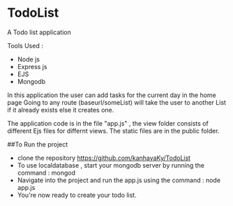# TodoList
A Todo list application 

Tools Used :
- Node js
- Express js
- EJS
- Mongodb

In this application the user can add tasks for the current day in the home page 
Going to any route (baseurl/someList) will take the user to another List if it already exists else it creates one. 

The application code is in the file "app.js" , the view folder consists of different Ejs files for differnt views.
The static files are in the public folder.

##To Run the project
- clone the repository https://github.com/kanhayaKy/TodoList
- To use localdatabase , start your mongodb server by running the command : mongod 
- Navigate into the project and run the app.js using the command  : node app.js
- You're now ready to create your todo list.
